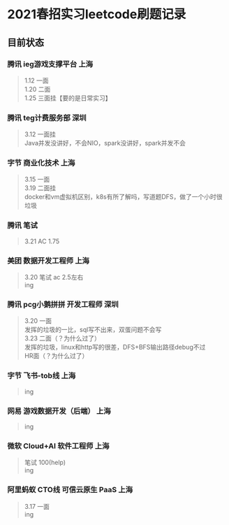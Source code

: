 # 2021春招实习leetcode刷题记录

## 目前状态

### 腾讯  ieg游戏支撑平台  上海

> 1.12   一面  
> 1.20   二面  
> 1.25   三面挂【要的是日常实习】  

### 腾讯  teg计费服务部  深圳

> 3.12   一面挂  
> Java并发没讲好，不会NIO，spark没讲好，spark并发不会   

### 字节 商业化技术  上海

> 3.15   一面  
> 3.19   二面挂  
>        docker和vm虚拟机区别，k8s有所了解吗，写道题DFS，做了一个小时很垃圾  

### 腾讯  笔试

>3.21   AC  1.75

### 美团  数据开发工程师  上海

> 3.20   笔试 ac 2.5左右  
> ing

### 腾讯  pcg小鹅拼拼 开发工程师  深圳  

>3.20   一面  
>       发挥的垃圾的一比，sql写不出来，双蛋问题不会写  
>3.23   二面（？为什么过了）  
>       发挥的垃圾，linux和http写的很差，DFS+BFS输出路径debug不过  
>       HR面（？为什么过了）

### 字节 飞书-tob线  上海

> ing  
> 

### 网易 游戏数据开发（后端）  上海

> ing  
> 

### 微软 Cloud+AI 软件工程师  上海

> 笔试 100(help)  
> ing

### 阿里蚂蚁 CTO线 可信云原生 PaaS  上海

> 3.17  一面  
> ing
